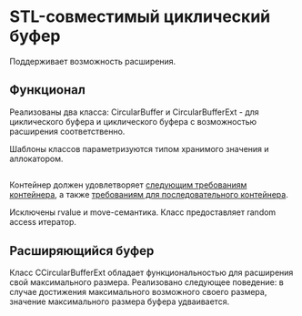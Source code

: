 # STL-совместимый циклический буфер

Поддерживает возможность расширения.

## Функционал

Реализованы два класса:
CircularBuffer и CircularBufferExt - для циклического буфера и циклического буфера с возможностью расширения соответственно.

Шаблоны классов параметризуются типом хранимого значения и аллокатором.

##

Контейнер должен удовлетворяет [следующим требованиям контейнера](https://en.cppreference.com/w/cpp/named_req/Container), а также [требованиям для последовательного контейнера](https://en.cppreference.com/w/cpp/named_req/SequenceContainer).

Исключены rvalue и move-семантика.
Класс предоставляет random access итератор.

## Расширяющийся буфер

Класс CCircularBufferExt обладает функциональностью для расширения свой максимального размера.
Реализовано следующее поведение: в случае достижения максимального возможного своего размера, значение максимального размера буфера удваивается.
